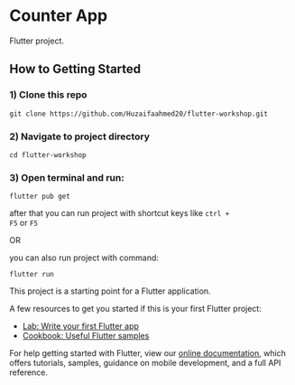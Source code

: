 # Counter App

Flutter project.

## How to Getting Started
### 1) Clone this repo
```
git clone https://github.com/Huzaifaahmed20/flutter-workshop.git
```
### 2) Navigate to project directory
```
cd flutter-workshop
```

### 3) Open terminal and run:
```
flutter pub get
```

after that you can run project with shortcut keys like <code>ctrl + F5</code>  or  <code>F5</code>

OR 

you can also run project with command:
```
flutter run
```


This project is a starting point for a Flutter application.

A few resources to get you started if this is your first Flutter project:

- [Lab: Write your first Flutter app](https://flutter.dev/docs/get-started/codelab)
- [Cookbook: Useful Flutter samples](https://flutter.dev/docs/cookbook)

For help getting started with Flutter, view our
[online documentation](https://flutter.dev/docs), which offers tutorials,
samples, guidance on mobile development, and a full API reference.
